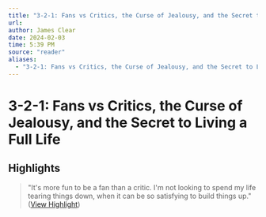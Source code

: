 ```yaml
---
title: "3-2-1: Fans vs Critics, the Curse of Jealousy, and the Secret to Living a Full Life"
url: 
author: James Clear
date: 2024-02-03
time: 5:39 PM
source: "reader"
aliases:
  - "3-2-1: Fans vs Critics, the Curse of Jealousy, and the Secret to Living a Full Life"
---
```

# 3-2-1: Fans vs Critics, the Curse of Jealousy, and the Secret to Living a Full Life

## Highlights
> "It's more fun to be a fan than a critic. I'm not looking to spend my life tearing things down, when it can be so satisfying to build things up." ([View Highlight](https://read.readwise.io/read/01hh2wfnwrdeyswedjbqgghc5t))


